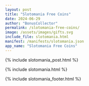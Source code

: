 ```yaml
---
layout: post
title: "Slotomania Free Coins"
date: 2024-06-29
author: "BonusCollector"
permalink: /slotomania-free-coins/
image: /assets/images/gifts.svg
include_file: slotomania.html
manifest: /manifests/slotomania.json
app_name: "Slotomania Free Coins"
---
```


{% include slotomania_post.html %}

{% include slotomania.html %}

{% include slotomania_footer.html %}